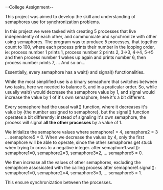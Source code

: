 --College Assignment--

This project was aimed to develop the skill and understanding of semaphores use for synchronization problems.

In this project we were tasked with creating 5 processes that live independently of each other, and communicate and synchronize with other using semaphores.
The program was to produce 5 processes, that together count to 100, where each process prints their number in the looping order, ie:
process number 1 prints 1, process number 2 prints 2, 3->3, 4->4, 5->5 and then process number 1 wakes up again and prints number 6, then process number prints 7, ...
And so on...


Essentially, every semaphore has a wait() and signal() functionalities.

While the most simplified use is a binary semaphore that switches between two tasks, here we needed to balance 5, and in a praticular order.
So, while usually wait() would decrease the semaphore value by 1, and signal would increase the value by 1 of it's own semaphore, here it's a bit different.

Every semaphore had the usual wait() function, where it decreases it's value by {the number assigned to semaphore}, but the signal() function operates a bit differently:
instead of signaling it's own semaphore, the process will signal **all the other processes** by a value of 1.

We initialize the semaphore values where semaphore1 = 4, semaphore2 = 3 ... semaphore5 = 0. 
When we decrease the values by 4, only the first semaphore will be able to operate, since the other semaphores get stuck when trying to cross to a negative integer.
after semaphore1.wait(): semaphore1=0, semaphore2=3, semaphore3=2, ... semaphore5 = 0.

We then increase all the values of other semaphores, excluding the semaphore assosicated with the calling process
after semaphore1.signal(): semaphore1=0, semaphore2=4, semaphore3=3, ... semaphore5 = 1.

This ensure synchronization between the processes.
